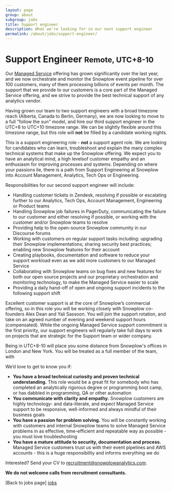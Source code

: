 ```yaml
---
layout: page
group: about
subgroup: jobs
title: Support engineer
description: What we're looking for in our next support engineer
permalink: /about/jobs/support-engineer/
---
```


<h1>Support Engineer <small>Remote, UTC+8-10</small></h1>

Our [Managed Service](http://snowplowanalytics.com/trial/) offering has grown significantly over the last year, and we now orchestrate and monitor the Snowplow event pipeline for over 100 customers, many of them processing billions of events per month. The support that we provide to our customers is a core part of the Managed Service offering, and we strive to provide the best technical support of any analytics vendor.

Having grown our team to two support engineers with a broad timezone reach (Alberta, Canada to Berlin, Germany), we are now looking to move to a full "follow the sun" model, and hire our third support engineer in the UTC+8 to UTC+10 timezone range. We can be slightly flexible around this timezone range, but this role will **not** be filled by a candidate working nights.

This is a support engineering role - **not** a support agent role. We are looking for candidates who can learn, troubleshoot and explain the many complex technical systems that make up the Snowplow offering. We expect you to have an analytical mind, a high levelsof customer empathy and an enthusiasm for improving processes and systems. Depending on where your passions lie, there is a path from Support Engineering at Snowplow into Account Management, Analytics, Tech Ops or Engineering.

Responsibilities for our second support engineer will include:

* Handling customer tickets in Zendesk, resolving if possible or escalating further to our Analytics, Tech Ops, Account Management, Engineering or Product teams
* Handling Snowplow job failures in PagerDuty, communicating the failure to our customer and either resolving if possible, or working with the customer and/or Snowplow teams to resolve
* Providing help to the open-source Snowplow community in our Discourse forums
* Working with customers on regular support tasks including: upgrading their Snowplow implementations; sharing security best practices; enabling new Snowplow features for their account
* Creating playbooks, documentation and software to reduce your support workload even as we add more customers to our Managed Service
* Collaborating with Snowplow teams on bug fixes and new features for both our open source projects and our proprietary orchestration and monitoring technology, to make the Managed Service easier to scale
* Providing a daily hand-off of open and ongoing support incidents to the following support shift

Excellent customer support is at the core of Snowplow’s commercial offering, so in this role you will be working closely with Snowplow co-founders Alex Dean and Yali Sassoon. You will join the support rotation, and take on an agreed number of evening and weekend support hours (compensated). While the ongoing Managed Service support commitment is the first priority, our support engineers will regularly take full days to work on projects that are strategic for the Support team or wider company.

Being in UTC+8-10 will place you some distance from Snowplow's offices in London and New York. You will be treated as a full member of the team, with 

We’d love to get to know you if:

* **You have a broad technical curiosity and proven technical understanding.** This role would be a great fit for somebody who has completed an analytically rigorous degree or programming boot camp, or has dabbled in programming, QA or other automation
* **You communicate with clarity and empathy.** Snowplow customers are highly technology- and data-literate, and expect Managed Service support to be responsive, well-informed and always mindful of their business goals
* **You have a passion for problem solving.** You will be constantly working with customers and internal Snowplow teams to solve Managed Service problems in as effective, time-efficient and repeatable way as possible - you must love troubleshooting
* **You have a mature attitude to security, documentation and process.** Managed Service customers trust us with their event pipelines and AWS accounts - this is a huge responsibility and informs everything we do

Interested? Send your CV to recruitment@snowplowanalytics.com.

<strong>We do not welcome calls from recruitment consultants.</strong>

[Back to jobs page] [jobs]

[jobs]: /about/jobs/
